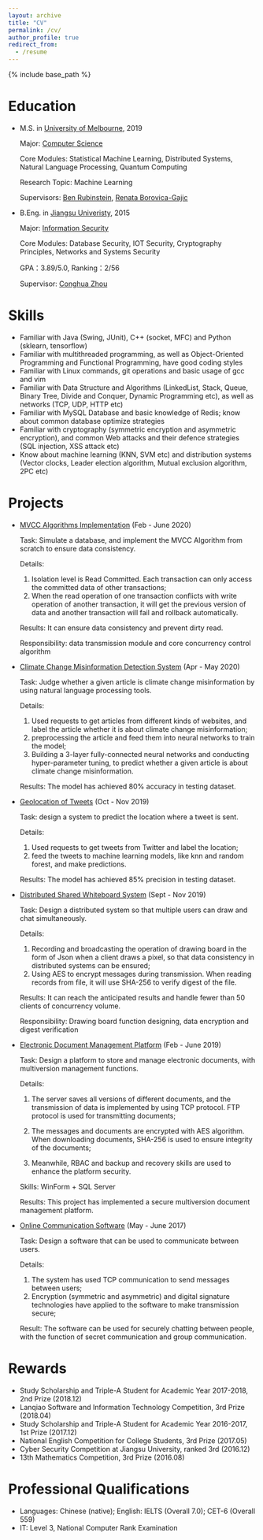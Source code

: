 ```yaml
---
layout: archive
title: "CV"
permalink: /cv/
author_profile: true
redirect_from:
  - /resume
---
```


{% include base_path %}

Education
======
* M.S. in [University of Melbourne](https://www.unimelb.edu.au/), 2019

    Major: [Computer Science](https://handbook.unimelb.edu.au/2020/courses/mc-scicmp)

    Core Modules: Statistical Machine Learning, Distributed Systems, Natural Language Processing, Quantum Computing

    Research Topic: Machine Learning

    Supervisors: [Ben Rubinstein](http://www.bipr.net/), [Renata Borovica-Gajic](http://renata.borovica-gajic.com/)

    

* B.Eng. in [Jiangsu Univeristy](https://eng.ujs.edu.cn/), 2015

    Major: [Information Security](https://cs.ujs.edu.cn/info/1067/3554.htm)

    Core Modules: Database Security, IOT Security, Cryptography Principles, Networks and Systems Security

    GPA：3.89/5.0, Ranking：2/56

    Supervisor: [Conghua Zhou](https://cs.ujs.edu.cn/info/1348/7371.htm)

    

Skills
======
* Familiar with Java (Swing, JUnit), C++ (socket, MFC) and Python (sklearn, tensorflow)
* Familiar with multithreaded programming, as well as Object-Oriented Programming and Functional Programming, have good coding styles
* Familiar with Linux commands, git operations and basic usage of gcc and vim
* Familiar with Data Structure and Algorithms (LinkedList, Stack, Queue, Binary Tree, Divide and Conquer, Dynamic Programming etc), as well as networks (TCP, UDP, HTTP etc)
* Familiar with MySQL Database and basic knowledge of Redis; know about common database optimize strategies
* Familiar with cryptography (symmetric encryption and asymmetric encryption), and common Web attacks and their defence strategies (SQL injection, XSS attack etc)
* Know about machine learning (KNN, SVM etc) and distribution systems (Vector clocks, Leader election algorithm, Mutual exclusion algorithm, 2PC etc)

Projects
======

-   [MVCC Algorithms Implementation](https://github.com/sxn2012/DA2020S1_Project) (Feb - June 2020)

    Task: Simulate a database, and implement the MVCC Algorithm from scratch to ensure data consistency.

    Details:

    1.  Isolation level is Read Committed. Each transaction can only access the committed data of other transactions;
    2.  When the read operation of one transaction conflicts with write operation of another transaction, it will get the previous version of data and another transaction will fail and rollback automatically.

    Results: It can ensure data consistency and prevent dirty read.

    Responsibility: data transmission module and core concurrency control algorithm

-   [Climate Change Misinformation Detection System](https://github.com/sxn2012/Climate-System) (Apr - May 2020)

    Task: Judge whether a given article is climate change misinformation by using natural language processing tools.

    Details:

    1.  Used requests to get articles from different kinds of websites, and label the article whether it is about climate change misinformation;
    2.  preprocessing the article and feed them into neural networks to train the model;
    3.  Building a 3-layer fully-connected neural networks and conducting hyper-parameter tuning, to predict whether a given article is about climate change misinformation.

    Results: The model has achieved 80% accuracy in testing dataset.

-   [Geolocation of Tweets](https://github.com/sxn2012/KT2019S2_Project2) (Oct - Nov 2019)

    Task: design a system to predict the location where a tweet is sent.

    Details:

    1.  Used requests to get tweets from Twitter and label the location;
    2.  feed the tweets to machine learning models, like knn and random forest, and make predictions.

    Results: The model has achieved 85% precision in testing dataset.

-   [Distributed Shared Whiteboard System](https://github.com/Tosnower/DS2019S2_Assignment2) (Sept - Nov 2019)

    Task: Design a distributed system so that multiple users can draw and chat simultaneously.

    Details:

    1.  Recording and broadcasting the operation of drawing board in the form of Json when a client draws a pixel, so that data consistency in distributed systems can be ensured;
    2.  Using AES to encrypt messages during transmission. When reading records from file, it will use SHA-256 to verify digest of the file.

    Results: It can reach the anticipated results and handle fewer than 50 clients of concurrency volume.

    Responsibility: Drawing board function designing, data encryption and digest verification

-   [Electronic Document Management Platform](https://github.com/sxn2012/ujs_security/tree/master/code/courses-ujs/%E6%AF%95%E4%B8%9A%E8%AE%BE%E8%AE%A1) (Feb - June 2019)

    Task: Design a platform to store and manage electronic documents, with multiversion management functions.

    Details:

    1.  The server saves all versions of different documents, and the transmission of data is implemented by using TCP protocol. FTP protocol is used for transmitting documents;

        

    2.  The messages and documents are encrypted with AES algorithm. When downloading documents, SHA-256 is used to ensure integrity of the documents;

        
    
    3.  Meanwhile, RBAC and backup and recovery skills are used to enhance the platform security.
    
    Skills: WinForm + SQL Server
    
    Results: This project has implemented a secure multiversion document management platform.
    
-   [Online Communication Software](https://github.com/sxn2012/ujs_security/tree/master/code/courses-ujs/%E8%AF%BE%E7%A8%8B%E8%AE%BE%E8%AE%A1/network%26system%20security) (May - June 2017)

    Task: Design a software that can be used to communicate between users.

    Details:

    1.  The system has used TCP communication to send messages between users;
    2.  Encryption (symmetric and asymmetric) and digital signature technologies have applied to the software to make transmission secure;

    Result: The software can be used for securely chatting between people, with the function of secret communication and group communication.

Rewards
======

-   Study Scholarship and Triple-A Student for Academic Year 2017-2018, 2nd Prize (2018.12)
-   Lanqiao Software and Information Technology Competition, 3rd Prize (2018.04)
-   Study Scholarship and Triple-A Student for Academic Year 2016-2017, 1st Prize (2017.12)
-   National English Competition for College Students, 3rd Prize (2017.05)
-   Cyber Security Competition at Jiangsu University, ranked 3rd (2016.12)
-   13th Mathematics Competition, 3rd Prize (2016.08)

Professional Qualifications
======

-   Languages: Chinese (native); English: IELTS (Overall 7.0); CET-6 (Overall 559)
-   IT: Level 3, National Computer Rank Examination